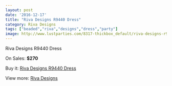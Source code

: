 ```yaml
---
layout: post
date: '2016-12-17'
title: "Riva Designs R9440 Dress"
category: Riva Designs
tags: ["beaded","riva","designs","dress","party"]
image: http://www.lustparties.com/8317-thickbox_default/riva-designs-r9440-dress.jpg
---
```

Riva Designs R9440 Dress

On Sales: **$270**
<a href="https://www.lustparties.com/en/riva-designs/2796-riva-designs-r9440-dress.html"><amp-img layout="responsive" width="600" height="600" src="//www.lustparties.com/8317-thickbox_default/riva-designs-r9440-dress.jpg" alt="Riva Designs R9440 Dress 0" /></a>
<a href="https://www.lustparties.com/en/riva-designs/2796-riva-designs-r9440-dress.html"><amp-img layout="responsive" width="600" height="600" src="//www.lustparties.com/8318-thickbox_default/riva-designs-r9440-dress.jpg" alt="Riva Designs R9440 Dress 1" /></a>

Buy it: [Riva Designs R9440 Dress](https://www.lustparties.com/en/riva-designs/2796-riva-designs-r9440-dress.html "Riva Designs R9440 Dress")

View more: [Riva Designs](https://www.lustparties.com/en/6-riva-designs "Riva Designs")